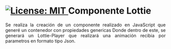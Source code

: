 
<h1><a align="left" href="#" target="_blank">
    <img alt="License: MIT" src="https://img.shields.io/badge/License-GPL-yellow.svg" />
 </a>
    <spam align="center">Componente Lottie</spam> </h1>


  
<p align="justify">Se realiza la creación de un componente realizado en JavaScript que generé un contenedor con propiedades genericas Donde dentro de este, se generará un Lottie-Player que realizará una animación recibia por parametros en formato tipo Json.</p>
